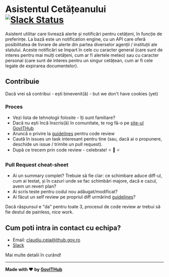 # Asistentul Cetățeanului [![Slack Status](https://govitslack.herokuapp.com/badge.svg)](https://govitslack.herokuapp.com)  

Asistent utilitar care livrează alerte și notificări pentru cetățeni, în funcție de preferințe. La bază este un notification engine, cu un API care oferă posibilitatea de livrare de alerte din partea diverselor agenții / instituții ale statului. Aceste notificări se împart în cele cu caracter general (care sunt de interes pentru mai mulți cetățeni, cum ar fi alertele meteo) sau cu caracter personal (care sunt de interes pentru un singur cetățean, cum ar fi cele legate de expirarea documentelor). 

## Contribuie

Dacă vrei să contribui - ești binevenit(ă) - but we don't have cookies (yet) 

### Proces
- Vezi lista de tehnologii folosite - îți sunt familiare?
- Dacă nu ești încă înscris(ă) în comunitate, te rog fă-o pe [site-ul GovITHub](http://ithub.gov.ro/formular-de-aplicatie/)
- Aruncă o privire la [guidelines](https://github.com/gov-ithub/guidelines/blob/master/CODE_REVIEW.md) pentru code review 
- Caută în issues un task interesant pentru tine (sau, dacă ai o propunere, deschide un issue / trimite un pull request). 
- După ce trecem prin code review - celebrate! :star: :star2: :star:

### Pull Request cheat-sheet
- Ai un summary complet? Trebuie să fie clar: ce schimbare aduce diff-ul, cum ai testat, și în cazuri unde se fac schimbări majore, dacă e cazul, avem un revert plan?
- Ai scris teste pentru codul nou adăugat/modificat? 
- Ai făcut un self review pe propriul diff urmărind [guidelines](https://github.com/gov-ithub/guidelines/blob/master/CODE_REVIEW.md)?

Dacă răspunsul e "da" pentru toate 3, procesul de code review ar trebui să fie destul de painless, nice work.

## Cum poti intra in contact cu echipa?
- Email: claudiu.ceia@ithub.gov.ro
- [Slack](https://govithub.slack.com/messages/asist_cetatean/details/) 

Mai multe detalii în curând! 

----------

**Made with :heart: by [GovITHub](http://ithub.gov.ro)**
